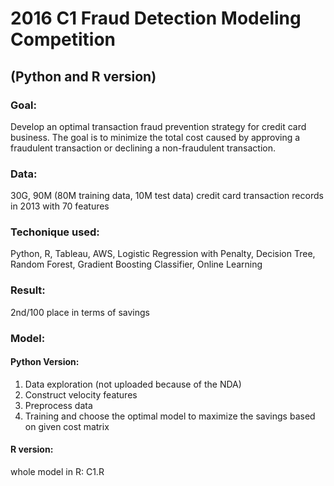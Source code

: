 # 2016 C1 Fraud Detection Modeling Competition 
## (Python and R version)

### Goal: 
Develop an optimal transaction fraud prevention strategy for credit card business. The goal is to minimize the total cost caused by approving a fraudulent transaction or declining a non-fraudulent transaction.

### Data: 
30G, 90M (80M training data, 10M test data) credit card transaction records in 2013 with 70 features

### Techonique used: 
Python, R, Tableau, AWS, Logistic Regression with Penalty, Decision Tree, Random Forest, Gradient Boosting Classifier, Online Learning


### Result: 
2nd/100 place in terms of savings
### Model: 
#### Python Version:
1. Data exploration (not uploaded because of the NDA)
1. Construct velocity features 
2. Preprocess data
3. Training and choose the optimal model to maximize the savings based on given cost matrix

#### R version:
whole model in R: C1.R



